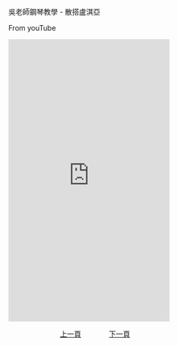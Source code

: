﻿---
---
吳老師鋼琴教學 - 散搭盧淇亞

From youTube
<iframe width="320" height="560" src="https://www.youtube.com/embed/VvqL_rvC2RQ" title="散搭盧淇亞" frameborder="0" allow="accelerometer; autoplay; clipboard-write; encrypted-media; gyroscope; picture-in-picture; web-share" allowfullscreen></iframe>



&nbsp;&nbsp;&nbsp;&nbsp;&nbsp;&nbsp;&nbsp;&nbsp;&nbsp;&nbsp;&nbsp;&nbsp;
&nbsp;&nbsp;&nbsp;&nbsp;&nbsp;&nbsp;&nbsp;&nbsp;&nbsp;&nbsp;&nbsp;&nbsp;
[上一頁](T-Moon)
&nbsp;&nbsp;&nbsp;&nbsp;&nbsp;&nbsp;&nbsp;&nbsp;&nbsp;&nbsp;&nbsp;&nbsp;
[下一頁](T-SantaLucia-1)




